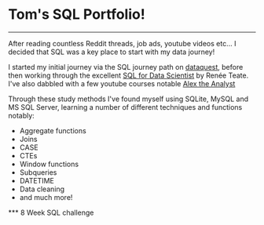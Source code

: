 # Tom's SQL Portfolio!
***

After reading countless Reddit threads, job ads, youtube videos etc... I decided that SQL was a key place to start with my data journey!

I started my initial journey via the SQL journey path on [dataquest](https://www.dataquest.io/), before then working through the excellent [SQL for Data Scientist](https://sqlfordatascientists.com/) by Renée Teate. I've also dabbled with a few youtube courses notable [Alex the Analyst](https://www.youtube.com/c/alextheanalyst)

Through these study methods I've found myself using SQLite, MySQL and MS SQL Server, learning a number of different techniques and functions notably:

- Aggregate functions
- Joins
- CASE
- CTEs
- Window functions
- Subqueries
- DATETIME
- Data cleaning
- and much more!

*** 8 Week SQL challenge

